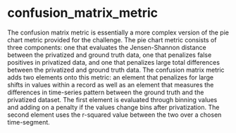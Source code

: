# confusion_matrix_metric

The confusion matrix metric is essentially a more complex version of the pie chart metric provided for the challenge. The pie chart metric consists of three components: one that evaluates the Jensen-Shannon distance between the privatized and ground truth data, one that penalizes false positives in privatized data, and one that penalizes large total differences between the privatized and ground truth data. The confusion matrix metric adds two elements onto this metric: an element that penalizes for large shifts in values within a record as well as an element that measures the differences in time-series pattern between the ground truth and the privatized dataset. The first element is evaluated through binning values and adding on a penalty if the values change bins after privatization. The second element uses the r-squared value between the two over a chosen time-segment. 
